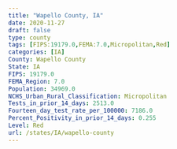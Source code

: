 ```yaml
---
title: "Wapello County, IA"
date: 2020-11-27
draft: false
type: county
tags: [FIPS:19179.0,FEMA:7.0,Micropolitan,Red]
categories: [IA]
County: Wapello County
State: IA
FIPS: 19179.0
FEMA_Region: 7.0
Population: 34969.0
NCHS_Urban_Rural_Classification: Micropolitan
Tests_in_prior_14_days: 2513.0
Fourteen_day_test_rate_per_100000: 7186.0
Percent_Positivity_in_prior_14_days: 0.255
Level: Red
url: /states/IA/wapello-county
---
```



